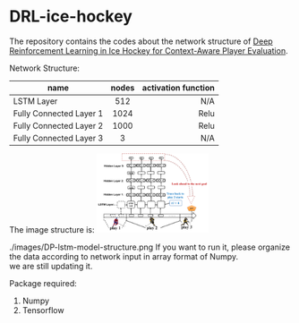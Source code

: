 # DRL-ice-hockey

The repository contains the codes about the network structure of [Deep Reinforcement Learning in Ice Hockey
for Context-Aware Player Evaluation](inprogress).  

Network Structure:

| name        | nodes           | activation function  |
| ------------- |:-------------:| -----:|
| LSTM Layer    | 512           | N/A |
| Fully Connected Layer 1| 1024     |  Relu |
| Fully Connected Layer 2| 1000      |  Relu |
| Fully Connected Layer 3| 3      |  N/A |

The image structure is:
<img src=./images/DP-lstm-model-structure.png alt="drawing" style="width: 200px;"/>

<!---![model-structure](./images/DP-lstm-model-structure.png =250x250)--->

./images/DP-lstm-model-structure.png
If you want to run it, please organize the data according to network input in array format of Numpy.  
we are still updating it.  

Package required:
1. Numpy 
2. Tensorflow
